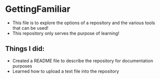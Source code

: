 # GettingFamiliar
  * This file is to explore the options of a repository and the various tools that can be used!
  * This repository only serves the purpose of learning!
## Things I did:  
 * Created a README file to describe the repository for documentation purposes
 * Learned how to upload a text file into the repository
